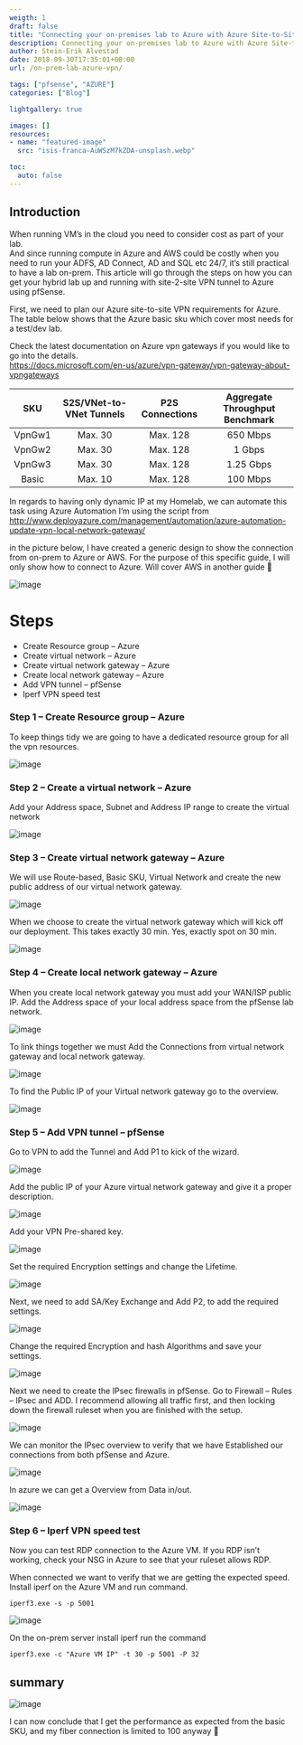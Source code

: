 ```yaml
---
weigth: 1
draft: false
title: "Connecting your on-premises lab to Azure with Azure Site-to-Site VPN"
description: Connecting your on-premises lab to Azure with Azure Site-to-Site VPN
author: Stein-Erik Alvestad
date: 2018-09-30T17:35:01+00:00
url: /on-prem-lab-azure-vpn/

tags: ["pfsense", "AZURE"]
categories: ["Blog"]

lightgallery: true

images: []
resources:
- name: "featured-image"
  src: "isis-franca-AuWSzM7kZDA-unsplash.webp"

toc:
  auto: false
---
```



## Introduction
When running VM’s in the cloud you need to consider cost as part of your lab.  
And since running compute in Azure and AWS could be costly when you need to run your ADFS, AD Connect, AD and SQL etc 24/7, it’s still practical to have a lab on-prem. This article will go through the steps on how you can get your hybrid lab up and running with site-2-site VPN tunnel to Azure using pfSense.

First, we need to plan our Azure site-to-site VPN requirements for Azure.  
The table below shows that the Azure basic sku which cover most needs for a test/dev lab.

Check the latest documentation on Azure vpn gateways if you would like to go into the details.  
<https://docs.microsoft.com/en-us/azure/vpn-gateway/vpn-gateway-about-vpngateways>

| SKU | S2S/VNet-to-VNet Tunnels | P2S Connections | Aggregate Throughput Benchmark
| :------: | :-----------: | :------: | :-----------: |
| VpnGw1 | Max. 30 | Max. 128 | 650 Mbps |
| VpnGw2 | Max. 30 | Max. 128 | 1 Gbps   |
| VpnGw3 | Max. 30 | Max. 128 | 1.25 Gbps|
| Basic  | Max. 10 | Max. 128 | 100 Mbps |

In regards to having only dynamic IP at my Homelab, we can automate this task using Azure Automation
I’m using the script from http://www.deployazure.com/management/automation/azure-automation-update-vpn-local-network-gateway/

in the picture below, I have created a generic design to show the connection from on-prem to Azure or AWS.
For the purpose of this specific guide, I will only show how to connect to Azure. Will cover AWS in another guide 🙂

![image](Azure_s2s_VPN.png)

# Steps

* Create Resource group – Azure
* Create virtual network – Azure
* Create virtual network gateway – Azure
* Create local network gateway – Azure
* Add VPN tunnel – pfSense
* Iperf VPN speed test

### Step 1 – Create Resource group – Azure
To keep things tidy we are going to have a dedicated resource group for all the vpn resources.

![image](1-azure-vpn-rg-png.png)

### Step 2 – Create a virtual network  – Azure

Add your Address space, Subnet and Address IP range to create the virtual network

![image](2-create-virtual-network.png)

### Step 3 – Create virtual network gateway – Azure
We will use Route-based, Basic SKU, Virtual Network and create the new public address of our virtual network gateway.

![image](3-virtual-network-gateway-1.png)

When we choose to create the virtual network gateway which will kick off our deployment.
This takes exactly 30 min. Yes, exactly spot on 30 min.

![image](3-virtual-network-gateway-progress.png)

### Step 4 – Create local network gateway – Azure

When you create local network gateway you must add your WAN/ISP public IP.
Add the Address space of your local address space from the pfSense lab network.

![image](4-localnetworkgw.png)

To link things together we must Add the Connections from virtual network gateway and local network gateway.

![image](5-add-local-connection.png)

To find the Public IP of your Virtual network gateway go to the overview.

![image](vpn-pip.png)

### Step 5 – Add VPN tunnel – pfSense

Go to VPN to add the Tunnel and Add P1 to kick of the wizard.

![image](6.pfsense-add-vpn.png)

Add the public IP of your Azure virtual network gateway and give it a proper description.

![image](6.pfsense-add-vpn-config.png)

Add your VPN Pre-shared key.

![image](6.pfsense-add-vpn-config2.png)

Set the required Encryption settings and change the Lifetime.

![image](6.pfsense-add-vpn-config3.png)

Next, we need to add SA/Key Exchange and Add P2, to add the required settings.

![image](6.pfsense-add-vpn-config4.png)

Change the required Encryption and hash Algorithms and save your settings.

![image](6.pfsense-add-vpn-config5.png)

Next we need to create the IPsec firewalls in pfSense.  Go to Firewall – Rules – IPsec and ADD.  I recommend allowing all traffic first, and then locking down the firewall ruleset when you are finished with the setup.

![image](6.pfsense-ipsec-fwrule6.png)

We can monitor the IPsec overview to verify that we have Established our connections from both pfSense and Azure.

![image](pfsense-ipsec-status.png)

In azure we can get a Overview from Data in/out.

![image](azuregw-link-vpn-trafficstatus.png)


### Step 6 – Iperf VPN speed test

Now you can test RDP connection to the Azure VM. If you RDP isn’t working, check your NSG in Azure to see that your ruleset allows RDP.

When connected we want to verify that we are getting the expected speed. Install iperf on the Azure VM and run command.

```Command
iperf3.exe -s -p 5001
```

![image](iperf-s.png)

On the on-prem server install iperf run the command

```Command
iperf3.exe -c "Azure VM IP" -t 30 -p 5001 -P 32
```

## summary

![image](iperf-c.png)

I can now conclude that I get the performance as expected from the basic SKU, and my fiber connection is limited to 100 anyway 🙂

